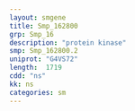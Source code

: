 ```yaml
---
layout: smgene
title: Smp_162800
grp: Smp_16
description: "protein kinase"
smp: Smp_162800.2
uniprot: "G4VS72"
length:  1719
cdd: "ns"
kk: ns
categories: sm
---
```

